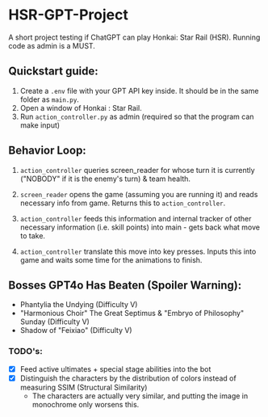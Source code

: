 # HSR-GPT-Project
 A short project testing if ChatGPT can play Honkai: Star Rail (HSR).
 Running code as admin is a MUST.

## Quickstart guide:
1. Create a ```.env``` file with your GPT API key inside. It should be in the same folder as ```main.py```.
2. Open a window of Honkai : Star Rail.
3. Run ```action_controller.py``` as admin (required so that the program can make input)

## Behavior Loop:

1. ```action_controller``` queries screen_reader for whose turn it is currently ("NOBODY" if it is the enemy's turn) & team health.

2. ```screen_reader``` opens the game (assuming you are running it) and reads necessary info from game. Returns this to ```action_controller```.

3. ```action_controller``` feeds this information and internal tracker of other necessary information (i.e. skill points) into main - gets back what move to take.

4. ```action_controller``` translate this move into key presses. Inputs this into game and waits some time for the animations to finish.

## Bosses GPT4o Has Beaten (Spoiler Warning):
- Phantylia the Undying (Difficulty V)
- "Harmonious Choir" The Great Septimus & "Embryo of Philosophy" Sunday (Difficulty V)
- Shadow of "Feixiao" (Difficulty V)

### TODO's:
- [x] Feed active ultimates + special stage abilities into the bot
- [X] Distinguish the characters by the distribution of colors instead of measuring SSIM (Structural Similarity)
    * The characters are actually very similar, and putting the image in monochrome only worsens this. 